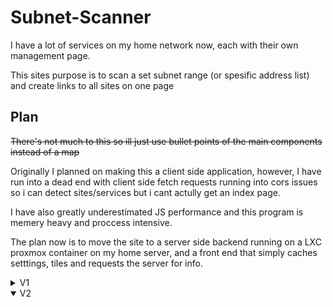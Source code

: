 # Subnet-Scanner

I have a lot of services on my home network now, each with their own management page.

This sites purpose is to scan a set subnet range (or spesific address list) and create links to all sites on one page

## Plan

~~There's not much to this so ill just use bullet points of the main components instead of a map~~

Originally I planned on making this a client side application, however, I have run into a dead end with client side fetch requests running into cors issues so i can detect sites/services but i cant actully get an index page.

I have also greatly underestimated JS performance and this program is memery heavy and proccess intensive.

The plan now is to move the site to a server side backend running on a LXC proxmox container on my home server, and a front end that simply caches setttings, tiles and requests the server for info.

<details>
<summary>V1</summary>

![V1](images/V1_example.png "Title")

#### WebGUI Interface

* [X] Hosted by server (Will probably add a webroute on my PiHole LXC)
* [X] Basic scaleable layout, just a page with a settings button and tiles for each discovered address

#### Configurable settings (Cached to browser)

* [X] Select IP range x.x.x.x - x.x.x.x
* [X] Select Spesific IP and optional port
* [X] Blacklisted IP's
  (Might add a blacklist button to tiles, not really needed for my uses)

#### Storage

* [X] Get and Store Settings to browser cache

#### Scanner

* [X] Ping a range of input IP addresses on all ports
* [ ] Fetch detected sites Index Page

#### Tiler

* [X] Use Input index page to grab site tilte and favicon
* [X] Push new site tile to web GUI (showing Favicon, Title and address)

##### Extra

* [X] Add tiles to storage
  * [ ] Add live "up" and "down" connection indicators to tiles
* [ ] Add restrictions to inputs
  * [ ] Input must be valid ip or port
  * [ ] input 1 must be smaller than input 2
* [ ] Add buttons to Tiles
  * [ ] Remove
  * [ ] Blacklist
* [ ] Add Ports to settings
  * [ ] Port Range
  * [ ] Port Blacklist
  * [ ] Port Range Blacklist
* [ ] Make JS Async (no need but why not)

## Notes

To start editing

* Start LiveServer, Host IP is http://10.1.1.2:5500/index.html
* Start Sass, sass --watch input.scss styles.css
* Try not to procrastonate

</details>
<details open>
<summary>V2</summary>

</details>
